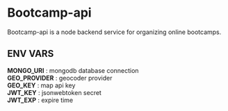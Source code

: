 # Bootcamp-api

Bootcamp-api is a node backend service for organizing online bootcamps.

## ENV VARS

**MONGO_URI** : mongodb database connection <br>
**GEO_PROVIDER** : geocoder provider <br>
**GEO_KEY** : map api key <br>
**JWT_KEY** : jsonwebtoken secret <br>
**JWT_EXP** : expire time <br>
